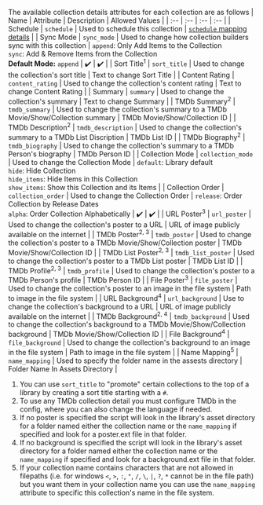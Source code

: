
The available collection details attributes for each collection are as follows
| Name | Attribute | Description | Allowed Values |
| :-- | :-- | :-- | :-- |
| Schedule | `schedule` | Used to schedule this collection | [`schedule` mapping details](https://github.com/meisnate12/Plex-Meta-Manager/wiki/Schedule-Attributes) | 
| Sync Mode | `sync_mode` | Used to change how collection builders sync with this collection | `append`: Only Add Items to the Collection<br>`sync`: Add & Remove Items from the Collection<br>**Default Mode:** `append` | :heavy_check_mark: | :heavy_check_mark: |
| Sort Title<sup>1</sup> | `sort_title` | Used to change the collection's sort title | Text to change Sort Title |
| Content Rating | `content_rating` | Used to change the collection's content rating | Text to change Content Rating |
| Summary | `summary` | Used to change the collection's summary | Text to change Summary |
| TMDb Summary<sup>2</sup> | `tmdb_summary` | Used to change the collection's summary to a TMDb Movie/Show/Collection summary | TMDb Movie/Show/Collection ID |
| TMDb Description<sup>2</sup> | `tmdb_description` | Used to change the collection's summary to a TMDb List Discription | TMDb List ID |
| TMDb Biography<sup>2</sup> | `tmdb_biography` | Used to change the collection's summary to a TMDb Person's biography | TMDb Person ID |
| Collection Mode | `collection_mode` | Used to change the Collection Mode | `default`: Library default<br>`hide`: Hide Collection<br>`hide_items`: Hide Items in this Collection<br>`show_items`: Show this Collection and its Items |
| Collection Order | `collection_order` | Used to change the Collection Order | `release`: Order Collection by Release Dates<br>`alpha`: Order Collection Alphabetically | :heavy_check_mark: | :heavy_check_mark: |
| URL Poster<sup>3</sup> | `url_poster` | Used to change the collection's poster to a URL | URL of image publicly available on the internet |
| TMDb Poster<sup>2, 3</sup> | `tmdb_poster` | Used to change the collection's poster to a TMDb Movie/Show/Collection poster | TMDb Movie/Show/Collection ID | 
| TMDb List Poster<sup>2, 3</sup> | `tmdb_list_poster` | Used to change the collection's poster to a TMDb List poster | TMDb List ID | 
| TMDb Profile<sup>2, 3</sup> | `tmdb_profile` | Used to change the collection's poster to a TMDb Person's profile | TMDb Person ID | 
| File Poster<sup>3</sup> | `file_poster` | Used to change the collection's poster to an image in the file system | Path to image in the file system |
| URL Background<sup>4</sup> | `url_background` | Use to change the collection's background to a URL | URL of image publicly available on the internet |
| TMDb Background<sup>2, 4</sup> | `tmdb_background` | Used to change the collection's background to a TMDb Movie/Show/Collection background | TMDb Movie/Show/Collection ID | 
| File Background<sup>4</sup> | `file_background` | Used to change the collection's background to an image in the file system | Path to image in the file system |
| Name Mapping<sup>5</sup> | `name_mapping` | Used to specify the folder name in the assests directory | Folder Name In Assets Directory |

1. You can use `sort_title` to "promote" certain collections to the top of a library by creating a sort title starting with a `#`.
2. To use any TMDb collection detail you must configure TMDb in the config, where you can also change the language if needed.
3. If no poster is specified the script will look in the library's asset directory for a folder named either the collection name or the `name_mapping` if specified and look for a poster.ext file in that folder.
4. If no background is specified the script will look in the library's asset directory for a folder named either the collection name or the `name_mapping` if specified and look for a background.ext file in that folder.
5. If your collection name contains characters that are not allowed in filepaths (i.e. for windows `<`, `>`, `:`, `"`, `/`, `\`, `|`, `?`, `*` cannot be in the file path) but you want them in your collection name you can use the `name_mapping` attribute to specific this collection's name in the file system.